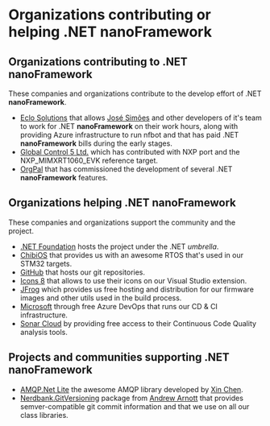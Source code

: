 # Organizations contributing or helping .NET **nanoFramework**

## Organizations contributing to .NET **nanoFramework**

These companies and organizations contribute to the develop effort of .NET **nanoFramework**.

- [Eclo Solutions](http://www.eclo.solutions) that allows [José Simões](https://github.com/josesimoes) and other developers of it's team to work for .NET **nanoFramework** on their work hours, along with providing Azure infrastructure to run nfbot and that has paid .NET **nanoFramework** bills during the early stages.
- [Global Control 5 Ltd.](https://www.gc5.pl) which has contributed with NXP port and the NXP_MIMXRT1060_EVK reference target.
- [OrgPal](https://www.orgpal.com/) that has commissioned the development of several .NET **nanoFramework** features.

## Organizations helping .NET **nanoFramework**

These companies and organizations support the community and the project.

- [.NET Foundation](https://dotnetfoundation.org/) hosts the project under the .NET *umbrella*.
- [ChibiOS](http://www.chibios.org/dokuwiki/doku.php) that provides us with an awesome RTOS that's used in our STM32 targets.
- [GitHub](https://www.github.com) that hosts our git repositories.
- [Icons 8](https://icons8.com/) that allows to use their icons on our Visual Studio extension.
- [JFrog](https://bintray.com/) which provides us free hosting and distribution for our firmware images and other utils used in the build process.
- [Microsoft](https://dev.azure.com) through free Azure DevOps that runs our CD & CI infrastructure.
- [Sonar Cloud](https://sonarcloud.io/about) by providing free access to their Continuous Code Quality analysis tools.

## Projects and communities supporting .NET **nanoFramework**

- [AMQP.Net Lite](https://github.com/Azure/amqpnetlite) the awesome AMQP library developed by [Xin Chen](https://github.com/xinchen10).
- [Nerdbank.GitVersioning](https://github.com/AArnott/Nerdbank.GitVersioning) package from [Andrew Arnott](https://github.com/AArnott) that provides semver-compatible git commit information and that we use on all our class libraries.
